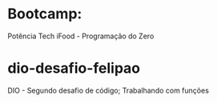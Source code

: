 # Bootcamp:
Potência Tech iFood - Programação do Zero

# dio-desafio-felipao
DIO - Segundo desafio de código; Trabalhando com funções